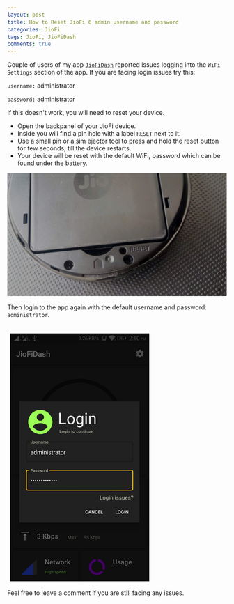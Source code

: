 ```yaml
---
layout: post
title: How to Reset JioFi 6 admin username and password
categories: JioFi
tags: JioFi, JioFiDash
comments: true
---
```


Couple of users of my app [`JioFiDash`](https://play.google.com/store/apps/details?id=com.chirathr.jiofidash) reported issues logging into the `WiFi Settings` section of the app. If you are facing login issues try this:

`username:` administrator

`password:` administrator

If this doesn't work, you will need to reset your device.

- Open the backpanel of your JioFi device.
- Inside you will find a pin hole with a label `RESET` next to it.
- Use a small pin or a sim ejector tool to press and hold the reset button for few seconds, till the device restarts.
- Your device will be reset with the default WiFi, password which can be found under the battery.

![Reset JioFi](/public/images/how_to_reset_jiofi_6/1.jpg)

Then login to the app again with the default username and password: `administrator`.

<img src="/public/images/how_to_reset_jiofi_6/2.jpeg" alt="Screenshot - Login" style="border: 1px solid #e8e8e8; display: inline; margin: 20px 5px 0 5px;" width="320px"/> 

Feel free to leave a comment if you are still facing any issues.
